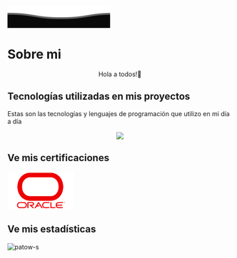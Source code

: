 <!-- HEADER -->
![footer superior](ola.svg)


# Sobre mi 

<p align="center" dir="auto"> Hola a todos!👋</p>
<p align="center" dir="auto"> 
</p>

<!-- ## View my Portfolio
> _***Text encrypter with JavaScript.***_ To test the app click <a href="">Encryption App.</a>

> ***Currency converter with Java.*** To test the app click <a href="">Converter App.</a> -->

## Tecnologías utilizadas en mis proyectos

Estas son las tecnologías y lenguajes de programación que utilizo en mi día a día

<p align="center" dir="auto"> 
<img align="center" src="https://skills.thijs.gg/icons?i=js,html,css,git,nodejs,java,spring">

## Ve mis certificaciones
<!-- <p align="center" dir="auto"> -->
<a href="https://github.com/Patow-S/CERTIFICADOS/tree/main/CERTIFICADOS/ORACLE%20-%20ALURA"><img src="img/Oracle-Symbol.png"  width="150px" /></a>



## Ve mis estadísticas

<p><img align="center" src="https://github-readme-stats.vercel.app/api/top-langs?username=patow-s&show_icons=true&locale=en&layout=compact" alt="patow-s" /></p>
